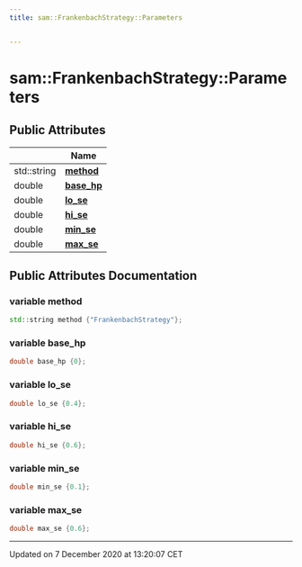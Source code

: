 ```yaml
---
title: sam::FrankenbachStrategy::Parameters


---
```


# sam::FrankenbachStrategy::Parameters





















## Public Attributes

|                | Name           |
| -------------- | -------------- |
| std::string | **[method](/doxygen/Classes/structsam_1_1_frankenbach_strategy_1_1_parameters/#variable-method)**  |
| double | **[base_hp](/doxygen/Classes/structsam_1_1_frankenbach_strategy_1_1_parameters/#variable-base_hp)**  |
| double | **[lo_se](/doxygen/Classes/structsam_1_1_frankenbach_strategy_1_1_parameters/#variable-lo_se)**  |
| double | **[hi_se](/doxygen/Classes/structsam_1_1_frankenbach_strategy_1_1_parameters/#variable-hi_se)**  |
| double | **[min_se](/doxygen/Classes/structsam_1_1_frankenbach_strategy_1_1_parameters/#variable-min_se)**  |
| double | **[max_se](/doxygen/Classes/structsam_1_1_frankenbach_strategy_1_1_parameters/#variable-max_se)**  |
















## Public Attributes Documentation

### variable method

```cpp
std::string method {"FrankenbachStrategy"};
```





























### variable base_hp

```cpp
double base_hp {0};
```





























### variable lo_se

```cpp
double lo_se {0.4};
```





























### variable hi_se

```cpp
double hi_se {0.6};
```





























### variable min_se

```cpp
double min_se {0.1};
```





























### variable max_se

```cpp
double max_se {0.6};
```

































-------------------------------

Updated on  7 December 2020 at 13:20:07 CET